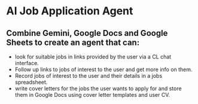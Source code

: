# AI Job Application Agent
## Combine Gemini, Google Docs and Google Sheets to create an agent that can:
- look for suitable jobs in links provided by the user via a CL chat interface.
- Follow up links to jobs of interest to the user and get more info on them.
- Record jobs of interest to the user and their details in a jobs spreadsheet.
- write cover letters for the jobs the user wants to apply for and store them in Google Docs using cover letter templates and user CV.